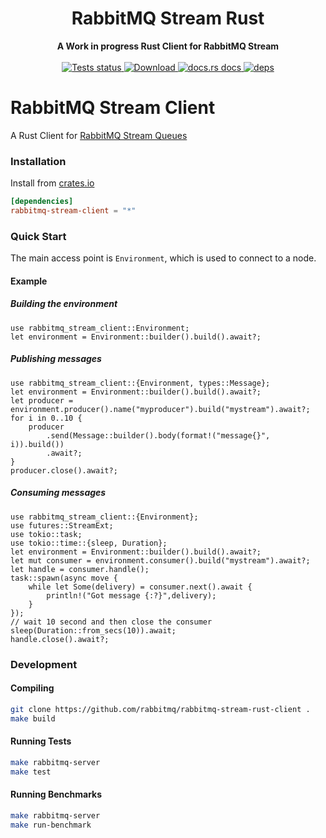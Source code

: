 <h1 align="center">RabbitMQ Stream Rust</h1>

<div align="center">
 <strong>
   A Work in progress Rust Client for RabbitMQ Stream
 </strong>
</div>

<br />

<div align="center">

  <a href="https://github.com/rabbitmq/rabbitmq-stream-rust-client/actions?query=workflow%3ATests">
    <img src="https://github.com/rabbitmq/rabbitmq-stream-rust-client/workflows/Tests/badge.svg"
    alt="Tests status" />
  </a>
  
  <a href="https://crates.io/crates/rabbitmq-stream-client">
    <img src="https://img.shields.io/crates/d/rabbitmq-stream-client.svg?style=flat-square"
      alt="Download" />
  </a>
  <a href="https://docs.rs/rabbitmq-stream-client">
    <img src="https://img.shields.io/badge/docs-latest-blue.svg?style=flat-square"
      alt="docs.rs docs" />
  </a>

   <a href="https://deps.rs/repo/github/rabbitmq/rabbitmq-stream-rust-client">
    <img src="https://deps.rs/repo/github/rabbitmq/rabbitmq-stream-rust-client/status.svg"
      alt="deps" />
  </a>
</div>

# RabbitMQ Stream Client

A Rust Client for [RabbitMQ Stream Queues](https://github.com/rabbitmq/rabbitmq-server/tree/master/deps/rabbitmq_stream)

### Installation

Install from [crates.io](https://crates.io/)

```toml
[dependencies]
rabbitmq-stream-client = "*"
```

### Quick Start

The main access point is `Environment`, which is used to connect to a node.

#### Example

##### Building the environment

```rust,no_run
use rabbitmq_stream_client::Environment;
let environment = Environment::builder().build().await?;
```

##### Publishing messages

```rust,no_run
use rabbitmq_stream_client::{Environment, types::Message};
let environment = Environment::builder().build().await?;
let producer = environment.producer().name("myproducer").build("mystream").await?;
for i in 0..10 {
    producer
        .send(Message::builder().body(format!("message{}", i)).build())
        .await?;
}
producer.close().await?;
```

##### Consuming messages

```rust,no_run
use rabbitmq_stream_client::{Environment};
use futures::StreamExt;
use tokio::task;
use tokio::time::{sleep, Duration};
let environment = Environment::builder().build().await?;
let mut consumer = environment.consumer().build("mystream").await?;
let handle = consumer.handle();
task::spawn(async move {
    while let Some(delivery) = consumer.next().await {
        println!("Got message {:?}",delivery);
    }
});
// wait 10 second and then close the consumer
sleep(Duration::from_secs(10)).await;
handle.close().await?;
```

### Development

#### Compiling

```bash
git clone https://github.com/rabbitmq/rabbitmq-stream-rust-client .
make build
```

#### Running Tests

```bash
make rabbitmq-server
make test
```

#### Running Benchmarks

```bash
make rabbitmq-server
make run-benchmark
```

